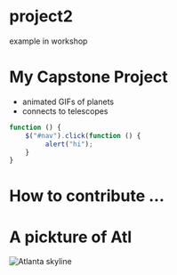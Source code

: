 project2
========

example in workshop

# My Capstone Project

* animated GIFs of planets
* connects to telescopes

```javascript
function () {
    $("#nav").click(function () {
         alert("hi");
    }
}
```

# How to contribute ...

# A pickture of Atl

![Atlanta skyline](http://www.ballardspahr.com/~/media/Images/Offices/Backgrounds/Atlanta.ashx)
